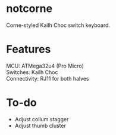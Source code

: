 # notcorne
Corne-styled Kailh Choc switch keyboard.

# Features
MCU: ATMega32u4 (Pro Micro) <br />
Switches: Kailh Choc <br />
Connectivity: RJ11 for both halves <br />

# To-do
- Adjust collum stagger
- Adjust thumb cluster
